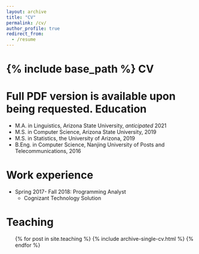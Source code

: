 ```yaml
---
layout: archive
title: "CV"
permalink: /cv/
author_profile: true
redirect_from:
  - /resume
---
```


{% include base_path %}
CV
===
Full PDF version is available upon being requested.
Education
======
* M.A. in Linguistics, Arizona State University, *anticipated* 2021
* M.S. in Computer Science, Arizona State University, 2019
* M.S. in Statistics, the University of Arizona, 2019
* B.Eng. in Computer Science, Nanjing University of Posts and Telecommunications, 2016


Work experience
======
* Spring 2017- Fall 2018: Programming Analyst
  * Cognizant Technology Solution
  
Teaching
======
  <ul>{% for post in site.teaching %}
    {% include archive-single-cv.html %}
  {% endfor %}</ul>
  